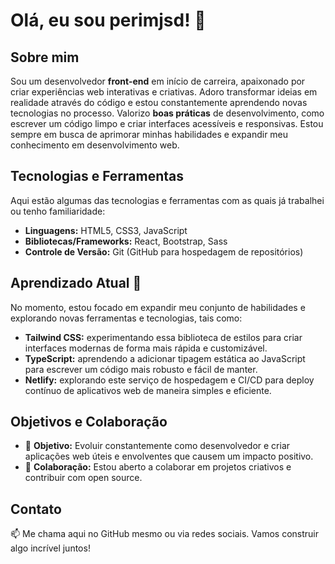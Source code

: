 # Olá, eu sou **perimjsd**! 👋

## Sobre mim
Sou um desenvolvedor **front-end** em início de carreira, apaixonado por criar experiências web interativas e criativas. Adoro transformar ideias em realidade através do código e estou constantemente aprendendo novas tecnologias no processo. Valorizo **boas práticas** de desenvolvimento, como escrever um código limpo e criar interfaces acessíveis e responsivas. Estou sempre em busca de aprimorar minhas habilidades e expandir meu conhecimento em desenvolvimento web.

## Tecnologias e Ferramentas
Aqui estão algumas das tecnologias e ferramentas com as quais já trabalhei ou tenho familiaridade:

- **Linguagens:** HTML5, CSS3, JavaScript  
- **Bibliotecas/Frameworks:** React, Bootstrap, Sass  
- **Controle de Versão:** Git (GitHub para hospedagem de repositórios)

## Aprendizado Atual 🚀
No momento, estou focado em expandir meu conjunto de habilidades e explorando novas ferramentas e tecnologias, tais como:

- **Tailwind CSS:** experimentando essa biblioteca de estilos para criar interfaces modernas de forma mais rápida e customizável.  
- **TypeScript:** aprendendo a adicionar tipagem estática ao JavaScript para escrever um código mais robusto e fácil de manter.  
- **Netlify:** explorando este serviço de hospedagem e CI/CD para deploy contínuo de aplicativos web de maneira simples e eficiente.

## Objetivos e Colaboração
- 🎯 **Objetivo:** Evoluir constantemente como desenvolvedor e criar aplicações web úteis e envolventes que causem um impacto positivo.  
- 🤝 **Colaboração:** Estou aberto a colaborar em projetos criativos e contribuir com open source.

## Contato
📫 Me chama aqui no GitHub mesmo ou via redes sociais. Vamos construir algo incrível juntos!

